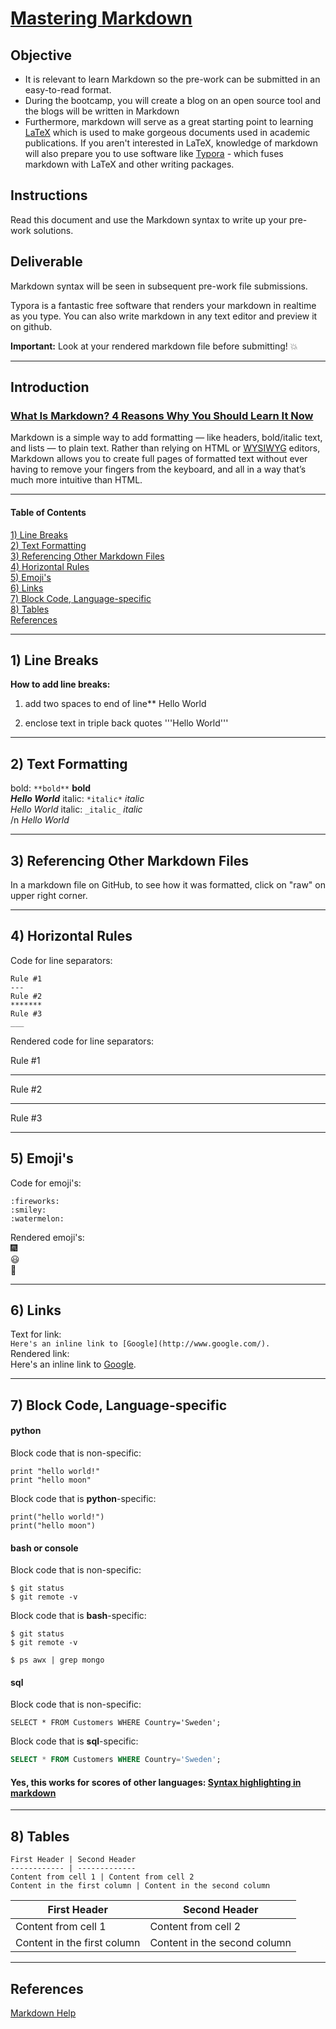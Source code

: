 # [Mastering Markdown](https://guides.github.com/features/mastering-markdown/)  

## Objective
- It is relevant to learn Markdown so the pre-work can be submitted in an easy-to-read format.  
- During the bootcamp, you will create a blog on an open source tool and the blogs will be written in Markdown
- Furthermore, markdown will serve as a great starting point to learning [LaTeX](https://www.latex-project.org/) which is used to make gorgeous documents used in academic publications. If you aren't interested in LaTeX, knowledge of markdown will also prepare you to use software like [Typora](https://typora.io/) - which fuses markdown with LaTeX and other writing packages.

## Instructions
Read this document and use the Markdown syntax to write up your pre-work solutions.

## Deliverable
Markdown syntax will be seen in subsequent pre-work file submissions.

Typora is a fantastic free software that renders your markdown in realtime as you type. You can also write markdown in any text editor and preview it on github.

**Important:**  Look at your rendered markdown file before submitting!  :boom:  

---

## Introduction
### [What Is Markdown? 4 Reasons Why You Should Learn It Now](http://www.makeuseof.com/tag/markdown-4-reasons-learn-now/)  
Markdown is a simple way to add formatting — like headers, bold/italic text, and lists — to plain text. Rather than relying on HTML or [WYSIWYG](https://en.wikipedia.org/wiki/WYSIWYG) editors, Markdown allows you to create full pages of formatted text without ever having to remove your fingers from the keyboard, and all in a way that’s much more intuitive than HTML.  

---

#### Table of Contents
[1)  Line Breaks](#section-a)  
[2)  Text Formatting](#section-b)  
[3)  Referencing Other Markdown Files](#section-c)  
[4)  Horizontal Rules](#section-d)  
[5)  Emoji's](#section-e)  
[6)  Links](#section-f)  
[7)  Block Code, Language-specific](#section-g)  
[8)  Tables](#section-h)  
[References](#section-r)

---

## <a name="section-a"></a>1) Line Breaks 

**How to add line breaks:**  
1.  add two spaces to end of line** 
    Hello  World
    
2.  enclose text in triple back quotes 
    '''Hello
    World'''
---

## <a name="section-b"></a>2) Text Formatting  

bold: `**bold**`  **bold** <br> 
***Hello World***
italic:  `*italic*` *italic* <br>
*Hello World*
italic:  `_italic_` _italic_  
/n _Hello World_

---

## <a name="section-c"></a>3) Referencing Other Markdown Files 

In a markdown file on GitHub, to see how it was formatted, click on "raw" on upper right corner.

---

## <a name="section-d"></a>4) Horizontal Rules 

Code for line separators:  

```
Rule #1 
---
Rule #2
*******
Rule #3
___
```

Rendered code for line separators:  

Rule #1

---

Rule #2
*******
Rule #3
___


## <a name="section-e"></a>5) Emoji's 

Code for emoji's:
```
:fireworks:
:smiley:
:watermelon:
```
Rendered emoji's:  
:fireworks:  
:smiley:  
:watermelon:  
 
---

## <a name="section-f"></a>6) Links 

Text for link:  
```Here's an inline link to [Google](http://www.google.com/).```  
Rendered link:  
Here's an inline link to [Google](http://www.google.com/).  

---

## <a name="section-g"></a>7) Block Code, Language-specific 

#### python

Block code that is non-specific:  
```
print "hello world!"
print "hello moon"
```

Block code that is **python**-specific:  
```{python}
print("hello world!")
print("hello moon")
```

#### bash or console

Block code that is non-specific:  
```
$ git status
$ git remote -v
```

Block code that is **bash**-specific:  
```console
$ git status
$ git remote -v

$ ps awx | grep mongo
```

#### sql

Block code that is non-specific:  
```
SELECT * FROM Customers WHERE Country='Sweden';
```

Block code that is **sql**-specific:  
```sql
SELECT * FROM Customers WHERE Country='Sweden';
```

#### Yes, this works for scores of other languages:  [Syntax highlighting in markdown](https://support.codebasehq.com/articles/tips-tricks/syntax-highlighting-in-markdown) 

---

## <a name="section-h"></a>8) Tables 

```
First Header | Second Header
------------ | -------------
Content from cell 1 | Content from cell 2
Content in the first column | Content in the second column
```

First Header | Second Header
------------ | -------------
Content from cell 1 | Content from cell 2
Content in the first column | Content in the second column

---

## <a name="section-r"></a>References 

[Markdown Help](http://mathoverflow.net/editing-help)
